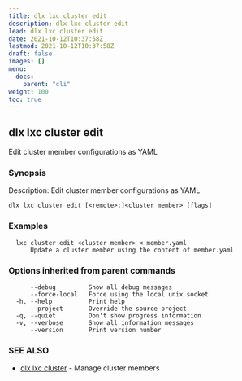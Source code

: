 ```yaml
---
title: dlx lxc cluster edit
description: dlx lxc cluster edit
lead: dlx lxc cluster edit
date: 2021-10-12T10:37:58Z
lastmod: 2021-10-12T10:37:58Z
draft: false
images: []
menu:
  docs:
    parent: "cli"
weight: 100
toc: true
---
```

## dlx lxc cluster edit

Edit cluster member configurations as YAML

### Synopsis

Description:
  Edit cluster member configurations as YAML



```
dlx lxc cluster edit [<remote>:]<cluster member> [flags]
```

### Examples

```
  lxc cluster edit <cluster member> < member.yaml
      Update a cluster member using the content of member.yaml
```

### Options inherited from parent commands

```
      --debug         Show all debug messages
      --force-local   Force using the local unix socket
  -h, --help          Print help
      --project       Override the source project
  -q, --quiet         Don't show progress information
  -v, --verbose       Show all information messages
      --version       Print version number
```

### SEE ALSO

* [dlx lxc cluster](/docs/cmd/dlx_lxc_cluster)	 - Manage cluster members

